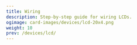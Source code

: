 ```yaml
---
title: Wiring
description: Step-by-step guide for wiring LCDs.
ogimage: card-images/devices/lcd-20x4.png
weight: 10
prev: /devices/lcd/
---
```

